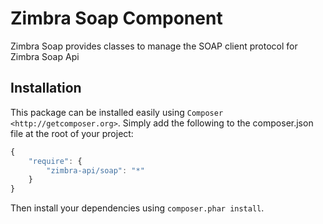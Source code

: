 Zimbra Soap Component
=====================
Zimbra Soap provides classes to manage the SOAP client protocol for Zimbra Soap Api

## Installation

This package can be installed easily using `Composer <http://getcomposer.org>`.
Simply add the following to the composer.json file at the root of your project:

```javascript
{
    "require": {
        "zimbra-api/soap": "*"
    }
}
```
Then install your dependencies using ``composer.phar install``.

